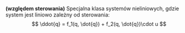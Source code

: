 **(względem sterowania)**
Specjalna klasa systemów nieliniowych, gdzie system jest liniowo zależny od sterowania:
$$
\ddot{q} = f_1(q, \dot{q}) + f_2(q, \dot{q})\cdot u
$$